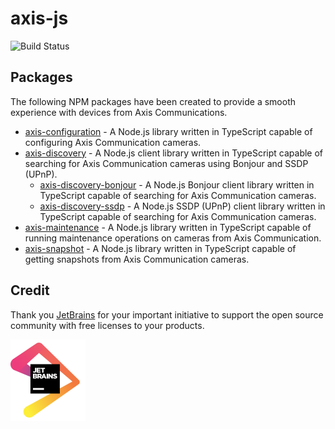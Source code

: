# axis-js

![Build Status](https://github.com/FantasticFiasco/axis-js/workflows/CI/CD/badge.svg)

## Packages

The following NPM packages have been created to provide a smooth experience with devices from Axis Communications.

- [axis-configuration](https://github.com/FantasticFiasco/axis-js/tree/master/packages/axis-configuration) - A Node.js library written in TypeScript capable of configuring Axis Communication cameras.
- [axis-discovery](https://github.com/FantasticFiasco/axis-js/tree/master/packages/axis-discovery) - A Node.js client library written in TypeScript capable of searching for Axis Communication cameras using Bonjour and SSDP (UPnP).
    - [axis-discovery-bonjour](https://github.com/FantasticFiasco/axis-js/tree/master/packages/axis-discovery-bonjour) - A Node.js Bonjour client library written in TypeScript capable of searching for Axis Communication cameras.
    - [axis-discovery-ssdp](https://github.com/FantasticFiasco/axis-js/tree/master/packages/axis-discovery-ssdp) - A Node.js SSDP (UPnP) client library written in TypeScript capable of searching for Axis Communication cameras.
- [axis-maintenance](https://github.com/FantasticFiasco/axis-js/tree/master/packages/axis-maintenance) - A Node.js library written in TypeScript capable of running maintenance operations on cameras from Axis Communication.
- [axis-snapshot](https://github.com/FantasticFiasco/axis-js/tree/master/packages/axis-snapshot) - A Node.js library written in TypeScript capable of getting snapshots from Axis Communication cameras.

## Credit

Thank you [JetBrains](https://www.jetbrains.com/) for your important initiative to support the open source community with free licenses to your products.

![JetBrains](./assets/jetbrains.png)
